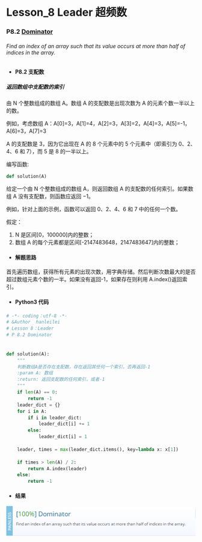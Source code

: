 # Lesson_8 Leader 超频数

### P8.2 [Dominator](https://app.codility.com/programmers/lessons/8-leader/dominator/)

###### Find an index of an array such that its value occurs at more than half of indices in the array.

- #### P8.2 支配数

##### 返回数组中支配数的索引

由 N 个整数组成的数组 A。数组 A 的支配数是出现次数为 A 的元素个数一半以上的数。

例如，考虑数组 A：A[0]=3，A[1]=4，A[2]=3，A[3]=2，A[4]=3，A[5]=-1，A[6]=3，A[7]=3

A 的支配数是 3，因为它出现在 A 的 8 个元素中的 5 个元素中（即索引为 0、2、4、6 和 7），而 5 是 8 的一半以上。

编写函数:

```python
def solution(A)
```

给定一个由 N 个整数组成的数组 A，则返回数组 A 的支配数的任何索引。如果数组 A 没有支配数，则函数应返回 −1。

例如，针对上面的示例，函数可以返回 0、2、4、6 和 7 中的任何一个数。

假定：

1. N 是区间[0，100000]内的整数；
2. 数组 A 的每个元素都是区间[-2147483648，2147483647]内的整数；

- #### 解题思路

首先遍历数组，获得所有元素的出现次数，用字典存储。然后判断次数最大的是否超过数组元素个数的一半。如果没有返回-1，如果存在则利用 A.index()返回索引。

- #### Python3 代码

```python
# -*- coding：utf-8 -*-
# &Author  hanleilei
# Lesson 8：Leader
# P 8.2 Dominator


def solution(A):
    """
    判断数组A是否存在支配数，存在返回其任何一个索引，否再返回-1
    :param A: 数组
    :return: 返回支配数的任何索引，或者-1
    """
    if len(A) == 0:
        return -1
    leader_dict = {}
    for i in A:
        if i in leader_dict:
            leader_dict[i] += 1
        else:
            leader_dict[i] = 1

    leader, times = max(leader_dict.items(), key=lambda x: x[1])

    if times > len(A) / 2:
        return A.index(leader)
    else:
        return -1

```

- #### 结果

![image](https://github.com/hanleilei/codility_lession/blob/master/L8_Leader/8.2.png)
